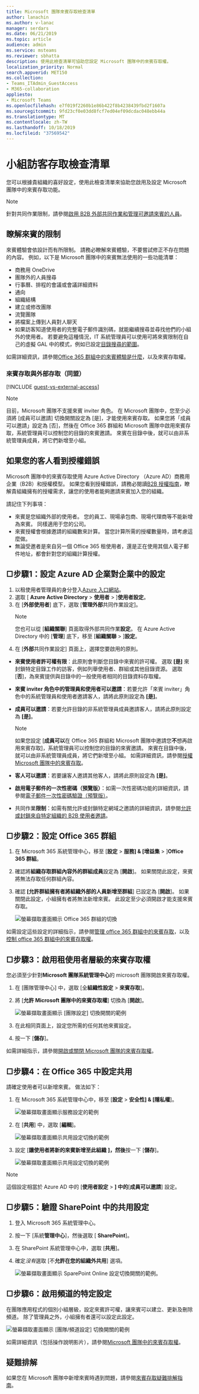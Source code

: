 ```yaml
---
title: Microsoft 團隊來賓存取檢查清單
author: lanachin
ms.author: v-lanac
manager: serdars
ms.date: 06/21/2019
ms.topic: article
audience: admin
ms.service: msteams
ms.reviewer: sbhatta
description: 使用此檢查清單可協助您設定 Microsoft 團隊中的來賓存取權。
localization_priority: Normal
search.appverid: MET150
ms.collection:
- Teams_ITAdmin_GuestAccess
- M365-collaboration
appliesto:
- Microsoft Teams
ms.openlocfilehash: e7f019f2260b1e86b422f8b4238439fbd2f1607a
ms.sourcegitcommit: 9fd23cf0e03dd8fcf7ed04ef09dcdac048ebb44a
ms.translationtype: MT
ms.contentlocale: zh-TW
ms.lasthandoff: 10/18/2019
ms.locfileid: "37569542"
---
```

<a name="teams-guest-access-checklist"></a>小組訪客存取檢查清單
==========================================

您可以根據貴組織的喜好設定，使用此檢查清單來協助您啟用及設定 Microsoft 團隊中的來賓存取功能。

> [!NOTE] 
> 針對共同作業限制，請參閱[啟用 B2B 外部共同作業和管理可邀請來賓的人員](https://docs.microsoft.com/azure/active-directory/b2b/delegate-invitations)。

## <a name="understand-the-limitations-for-guests"></a>瞭解來賓的限制

來賓體驗會依設計而有所限制。 請務必瞭解來賓體驗，不要嘗試修正不存在問題的內容。 例如，以下是 Microsoft 團隊中的來賓無法使用的一些功能清單：

- 商務用 OneDrive
- 團隊外的人員搜尋
- 行事曆、排程的會議或會議詳細資料
- 通向
- 組織結構
- 建立或修改團隊
- 流覽團隊
- 將檔案上傳到人員對人聊天
- 如果訪客知道使用者的完整電子郵件識別碼，就能繼續搜尋並尋找他們的小組外的使用者。 若要避免這種情況，IT 系統管理員可以使用可將來賓限制在自己的虛擬 GAL 中的模式，例如已設定[目錄搜尋的範圍](https://docs.microsoft.com/en-us/MicrosoftTeams/teams-scoped-directory-search)。

如需詳細資訊，請參閱[Office 365 群組中](https://support.office.com/article/guest-access-in-office-365-groups-bfc7a840-868f-4fd6-a390-f347bf51aff6)[的來賓體驗是什麼](guest-experience.md)，以及來賓存取權。

### <a name="guest-access-vs-external-access-federation"></a>來賓存取與外部存取（同盟）

[!INCLUDE [guest-vs-external-access](includes/guest-vs-external-access.md)]

> [!NOTE] 
> 目前，Microsoft 團隊不支援來賓 inviter 角色。 在 Microsoft 團隊中，您至少必須將 [成員可以邀請] 切換開關設定為 [是]，才能使用來賓存取。 如果您將「成員可以邀請」設定為 [否]，然後在 Office 365 群組和 Microsoft 團隊中啟用來賓存取，系統管理員可以控制您的目錄的來賓邀請。 來賓在目錄中後，就可以由非系統管理員成員，將它們新增至小組。

## <a name="if-your-guests-are-seeing-license-errors"></a>如果您的客人看到授權錯誤

Microsoft 團隊中的來賓存取使用 Azure Active Directory （Azure AD）商務用企業（B2B）和授權模型。 如果您看到授權錯誤，請務必閱讀[B2B 授權指南](https://docs.microsoft.com/azure/active-directory/b2b/licensing-guidance)，瞭解貴組織擁有的授權需求，讓您的使用者能夠邀請來賓加入您的組織。

請記住下列事項：

- 來賓是您組織外部的使用者。 您的員工、現場承包商、現場代理商等不能新增為來賓。 同樣適用于您的公司。
- 來賓授權會根據邀請的組織數來計算。 當您計算所需的授權數量時，請考慮這麼做。
- 無論受邀者是來自另一個 Office 365 租使用者，還是正在使用其個人電子郵件地址，都會針對您的組織計算授權。

## <a name="--step-1-configure-settings-in-azure-ad-business-to-business"></a>□步驟1：設定 Azure AD 企業對企業中的設定

1. 以租使用者管理員的身分登入[Azure 入口網站](https://portal.azure.com)。
2. 選取 [ **Azure Active Directory** > **使用者** > ]**使用者設定**。
3. 在 [**外部使用者**] 底下，選取 [**管理外部**共同作業設定]。
   > [!NOTE]
   > 您也可以從 [**組織關聯**] 頁面取得外部共同作業**設定**。 在 Azure Active Directory 中的 [**管理**] 底下，移至 [**組織關聯** > ]**設定**。
4. 在 [**外部**共同作業設定] 頁面上，選擇您要啟用的原則。

  - **來賓使用者許可權有限**：此原則會判斷您目錄中來賓的許可權。 選取 **[是]** 來封鎖特定目錄工作的訪客，例如列舉使用者、群組或其他目錄資源。 選取 [**否**]，為來賓提供與目錄中的一般使用者相同的目錄資料存取權。
   - **來賓 inviter 角色中的管理員和使用者可以邀請**：若要允許「來賓 inviter」角色中的系統管理員和使用者邀請客人，請將此原則設定為 **[是]**。
   - **成員可以邀請**：若要允許目錄的非系統管理員成員邀請客人，請將此原則設定為 **[是]**。
   
       > [!NOTE]
       > 如果您設定 [**成員可以**在 Office 365 群組和 Microsoft 團隊中邀請您**不**想再啟用來賓存取]，系統管理員可以控制您的目錄的來賓邀請。 來賓在目錄中後，就可以由非系統管理員成員，將它們新增至小組。 如需詳細資訊，請參閱[授權 Microsoft 團隊中的來賓存取](Teams-dependencies.md)。
   
   - **客人可以邀請**：若要讓客人邀請其他客人，請將此原則設定為 **[是]**。
   - **啟用電子郵件的一次性密碼（預覽版）**：如需一次性密碼功能的詳細資訊，請參閱[電子郵件一次性密碼驗證（預覽版）](https://docs.microsoft.com/azure/active-directory/b2b/one-time-passcode)。

   - 共同作業**限制**：如需有關允許或封鎖特定網域之邀請的詳細資訊，請參閱[允許或封鎖來自特定組織的 B2B 使用者邀請](https://docs.microsoft.com/azure/active-directory/b2b/allow-deny-list)。
    
## <a name="-step-2-configure-office-365-groups"></a>□步驟2：設定 Office 365 群組

1. 在 Microsoft 365 系統管理中心，移至 [**設定** > **服務] & [增益集** > ]**Office 365 群組**。
2. 確認將**組織存取群組內容外的群組成員**設定為 [**開啟**]。 如果關閉此設定，來賓將無法存取任何群組內容。
3. 確認 **[允許群組擁有者將組織外部的人員新增至群組**] 已設定為 [**開啟**]。 如果關閉此設定，小組擁有者將無法新增來賓。 此設定至少必須開啟才能支援來賓存取。

     ![螢幕擷取畫面顯示 Office 365 群組的切換](media/guest-access-checklist-office365.png)

如需設定這些設定的詳細指示，請參閱[管理 office 365 群組中的來賓存取](https://support.office.com/en-us/article/manage-guest-access-in-office-365-groups-9de497a9-2f5c-43d6-ae18-767f2e6fe6e0?appver=MOE150)，以及[控制 office 365 群組中的來賓存取權](Teams-dependencies.md#control-guest-access-in-office-365-groups)。
 

## <a name="-step-3-enable-guest-access-at-the-tenant-level"></a>□步驟3：啟用租使用者層級的來賓存取權

您必須至少針對**Microsoft 團隊系統管理中心**的 microsoft 團隊開啟來賓存取權。 

1. 在 [團隊管理中心] 中，選取 [全**組織性設定** > **來賓存取**]。
2. 將 [**允許 Microsoft 團隊中的來賓存取權**] 切換為 [**開啟**]。

    ![螢幕擷取畫面顯示 [團隊設定] 切換開關的範例](media/guest-access-checklist-set-up-guests-image1.png)

3. 在此相同頁面上，設定您所需的任何其他來賓設定。
4. 按一下 [**儲存**]。

如需詳細指示，請參閱[開啟或關閉 Microsoft 團隊的來賓存取權](set-up-guests.md)。


## <a name="--step-4-configure-sharing-in-office-365"></a>□步驟4：在 Office 365 中設定共用 

請確定使用者可以新增來賓。 做法如下：

1. 在 Microsoft 365 系統管理中心中，移至 [**設定** > **安全性] & [隱私權**]。

     ![螢幕擷取畫面顯示服務設定的範例](media/guest-access-checklist-Office365Admin_Services_addins.png)

2. 在 [**共用**] 中，選取 [**編輯**]。

     ![螢幕擷取畫面顯示共用設定切換的範例](media/guest-access-checklist-Office365Admin_Services_addins_Sharing1.png)
 
3. 設定 [**讓使用者將新的來賓新增至此組織** **]，然後**按一下 [**儲存**]。

     ![螢幕擷取畫面顯示共用設定切換的範例](media/guest-access-checklist-Office365Admin_Services_addins_Sharing2.png)
 
> [!NOTE]
> 這個設定相當於 Azure AD 中的 [**使用者設定** > **] 中的**[**成員可以邀請**] 設定。  


## <a name="-step-5-verify-sharing-setting-in-sharepoint"></a>□步驟5：驗證 SharePoint 中的共用設定

1. 登入 Microsoft 365 系統管理中心。
2. 按一下 [系統**管理中心**]，然後選取 [ **SharePoint**]。
3. 在 SharePoint 系統管理中心中，選取 [**共用**]。
4. 確定*沒有*選取 [不**允許在您的組織外共用**] 選項。
 
     ![螢幕擷取畫面顯示 SparePoint Online 設定切換開關的範例。](media/guest-access-checklist-SPOSettings1.png)


## <a name="-step-6-enable-specific-settings-for-channels"></a>□步驟6：啟用頻道的特定設定 

在團隊應用程式的個別小組層級，設定來賓許可權，讓來賓可以建立、更新及刪除頻道。 除了管理員之外，小組擁有者還可以設定此設定。

![螢幕擷取畫面顯示 [團隊/頻道設定] 切換開關的範例](media/guest-access-checklist-TeamsSettings2.png)

如需詳細資訊（包括操作說明影片），請參閱[Microsoft 團隊中的來賓存取權](guest-access.md)。


## <a name="troubleshooting"></a>疑難排解

如果您在 Microsoft 團隊中新增來賓時遇到問題，請參閱[來賓存取疑難排解指南](https://techcommunity.microsoft.com/t5/Microsoft-Teams/Guest-Access-Troubleshooting-Guide/td-p/119797)。


